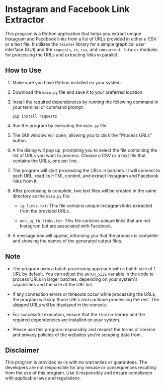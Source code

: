 # Instagram and Facebook Link Extractor

This program is a Python application that helps you extract unique Instagram and Facebook links from a list of URLs provided in either a CSV or a text file. It utilizes the `tkinter` library for a simple graphical user interface (GUI) and the `requests`, `re`, `csv`, and `concurrent.futures` modules for processing the URLs and extracting links in parallel.

## How to Use

1. Make sure you have Python installed on your system.

2. Download the `main.py` file and save it to your preferred location.

3. Install the required dependencies by running the following command in your terminal or command prompt:

   ```
   pip install requests
   ```

4. Run the program by executing the `main.py` file.

5. The GUI window will open, allowing you to click the "Process URLs" button.

6. A file dialog will pop up, prompting you to select the file containing the list of URLs you want to process. Choose a CSV or a text file that contains the URLs, one per line.

7. The program will start processing the URLs in batches. It will connect to each URL, read its HTML content, and extract Instagram and Facebook links from it.

8. After processing is complete, two text files will be created in the same directory as the `main.py` file:

   - `ig_links.txt`: This file contains unique Instagram links extracted from the provided URLs.

   - `non_ig_fb_links.txt`: This file contains unique links that are not Instagram but are associated with Facebook.

9. A message box will appear, informing you that the process is complete and showing the names of the generated output files.

## Note

- The program uses a batch processing approach with a batch size of 1 URL by default. You can adjust the `BATCH_SIZE` variable in the code to process URLs in larger batches, depending on your system's capabilities and the size of the URL list.

- If any connection errors or timeouts occur while processing the URLs, the program will skip those URLs and continue processing the rest. The skipped URLs will be displayed in the console.

- For successful execution, ensure that the `tkinter` library and the required dependencies are installed on your system.

- Please use this program responsibly and respect the terms of service and privacy policies of the websites you're scraping data from.

## Disclaimer

This program is provided as-is with no warranties or guarantees. The developers are not responsible for any misuse or consequences resulting from the use of this program. Use it responsibly and ensure compliance with applicable laws and regulations.
